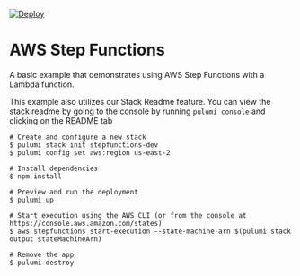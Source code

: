 [![Deploy](https://get.pulumi.com/new/button.svg)](https://app.pulumi.com/new)

# AWS Step Functions

A basic example that demonstrates using AWS Step Functions with a Lambda function.

This example also utilizes our Stack Readme feature. You can view the stack readme by going to the console by running `pulumi console` and clicking on the README tab

```
# Create and configure a new stack
$ pulumi stack init stepfunctions-dev
$ pulumi config set aws:region us-east-2

# Install dependencies
$ npm install

# Preview and run the deployment
$ pulumi up

# Start execution using the AWS CLI (or from the console at https://console.aws.amazon.com/states)
$ aws stepfunctions start-execution --state-machine-arn $(pulumi stack output stateMachineArn)

# Remove the app
$ pulumi destroy
```